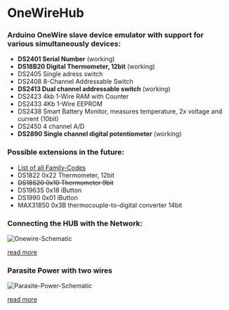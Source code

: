 OneWireHub
==========

### Arduino OneWire slave device emulator with support for various simultaneously devices:
- **DS2401 Serial Number** (working)
- **DS18B20 Digital Thermometer, 12bit** (working)
- DS2405 Single adress switch
- DS2408 8-Channel Addressable Switch
- **DS2413 Dual channel addressable switch** (working)
- DS2423 4kb 1-Wire RAM with Counter
- DS2433 4Kb 1-Wire EEPROM
- DS2438 Smart Battery Monitor, measures temperature, 2x voltage and current (10bit)
- DS2450 4 channel A/D
- **DS2890 Single channel digital potentiometer** (working)

### Possible extensions in the future:
- [List of all Family-Codes](http://owfs.sourceforge.net/family.html)
- DS1822 0x22 Thermometer, 12bit
- ~~DS18S20 0x10 Thermometer 9bit~~
- DS1963S 0x18 iButton
- DS1990 0x01 iButton
- MAX31850 0x3B thermocouple-to-digital converter 14bit

### Connecting the HUB with the Network: 

![Onewire-Schematic](http://wiki.lvl1.org/images/1/15/Onewire.gif)

[read more](http://wiki.lvl1.org/DS1820_Temp_sensor)

### Parasite Power with two wires

![Parasite-Power-Schematic](http://i.stack.imgur.com/0MeGL.jpg)

[read more](http://electronics.stackexchange.com/questions/193300/digital-ic-that-draws-power-from-data-pins)
